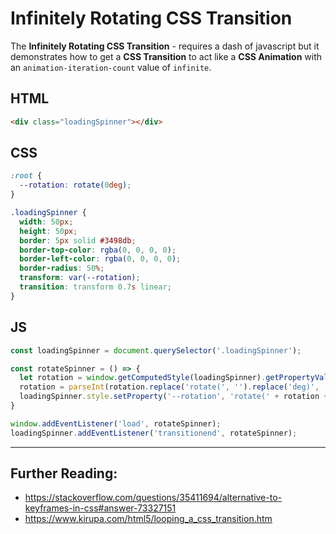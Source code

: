 # Infinitely Rotating CSS Transition
The **Infinitely Rotating CSS Transition** - requires a dash of javascript but it demonstrates how to get a **CSS Transition** to act like a **CSS Animation** with an `animation-iteration-count` value of `infinite`.

## HTML
```html
<div class="loadingSpinner"></div>
```

## CSS
```css
:root {
  --rotation: rotate(0deg);
}

.loadingSpinner {
  width: 50px;
  height: 50px;
  border: 5px solid #3498db;
  border-top-color: rgba(0, 0, 0, 0);
  border-left-color: rgba(0, 0, 0, 0);
  border-radius: 50%;
  transform: var(--rotation);
  transition: transform 0.7s linear;
}
```

## JS
```js
const loadingSpinner = document.querySelector('.loadingSpinner');

const rotateSpinner = () => {
  let rotation = window.getComputedStyle(loadingSpinner).getPropertyValue('--rotation');
  rotation = parseInt(rotation.replace('rotate(', '').replace('deg)', '')) + 360;
  loadingSpinner.style.setProperty('--rotation', 'rotate(' + rotation + 'deg)');
}

window.addEventListener('load', rotateSpinner);
loadingSpinner.addEventListener('transitionend', rotateSpinner);
```
_______

## Further Reading:

 - https://stackoverflow.com/questions/35411694/alternative-to-keyframes-in-css#answer-73327151
 - https://www.kirupa.com/html5/looping_a_css_transition.htm
